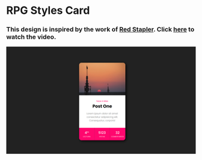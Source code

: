 # RPG Styles Card
### This design is inspired by the work of [Red Stapler](https://www.youtube.com/@RedStapler_channel). Click [here](https://youtu.be/cwC1qdPWBKo) to watch the video.

![preview img](/preview.png)

